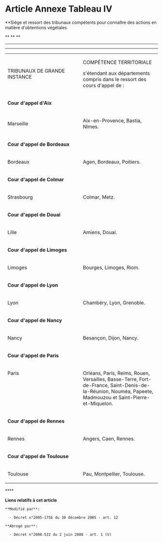 # Article Annexe Tableau IV

**Siège et ressort des tribunaux compétents pour connaître des actions en matière d'obtentions végétales

**
  **
  **
****

****

<table>
  <tbody>
    <tr>
      <td width="307">

TRIBUNAUX DE GRANDE INSTANCE

</td>
      <td width="307">

COMPÉTENCE TERRITORIALE

s'étendant aux départements compris dans le ressort des cours d'appel de :

</td>
    </tr>
    <tr>
      <td width="614" colspan="2">

**Cour d'appel d'Aix**

</td>
    </tr>
    <tr>
      <td width="307">

Marseille

</td>
      <td width="307">

Aix-en-Provence, Bastia, Nîmes.

</td>
    </tr>
    <tr>
      <td colspan="2" width="614">

**Cour d'appel de Bordeaux**

</td>
    </tr>
    <tr>
      <td width="307">

Bordeaux

</td>
      <td width="307">

Agen, Bordeaux, Poitiers.

</td>
    </tr>
    <tr>
      <td colspan="2" width="614">

**Cour d'appel de Colmar**

</td>
    </tr>
    <tr>
      <td width="307">

Strasbourg

</td>
      <td width="307">

Colmar, Metz.

</td>
    </tr>
    <tr>
      <td width="614" colspan="2">

**Cour d'appel de Douai**

</td>
    </tr>
    <tr>
      <td width="307">

Lille

</td>
      <td width="307">

Amiens, Douai.

</td>
    </tr>
    <tr>
      <td width="614" colspan="2">

**Cour d'appel de Limoges**

</td>
    </tr>
    <tr>
      <td width="307">

Limoges

</td>
      <td width="307">

Bourges, Limoges, Riom.

</td>
    </tr>
    <tr>
      <td colspan="2" width="614">

**Cour d'appel de Lyon**

</td>
    </tr>
    <tr>
      <td width="307">

Lyon

</td>
      <td width="307">

Chambéry, Lyon, Grenoble.

</td>
    </tr>
    <tr>
      <td width="614" colspan="2">

**Cour d'appel de Nancy**

</td>
    </tr>
    <tr>
      <td width="307">

Nancy

</td>
      <td width="307">

Besançon, Dijon, Nancy.

</td>
    </tr>
    <tr>
      <td colspan="2" width="614">

**Cour d'appel de Paris**

</td>
    </tr>
    <tr>
      <td width="307" valign="top">

Paris

</td>
      <td valign="top" width="307">

Orléans, Paris, Reims, Rouen, Versailles, Basse-Terre, Fort-de-France, Saint-Denis-de-la-Réunion, Nouméa, Papeete, Madmouzou
et Saint-Pierre-et-Miquelon.

</td>
    </tr>
    <tr>
      <td width="614" colspan="2">

**Cour d'appel de Rennes**

</td>
    </tr>
    <tr>
      <td width="307">

Rennes

</td>
      <td width="307">

Angers, Caen, Rennes.

</td>
    </tr>
    <tr>
      <td colspan="2" width="614">

**Cour d'appel de Toulouse**

</td>
    </tr>
    <tr>
      <td width="307">

Toulouse

</td>
      <td width="307">

Pau, Montpellier, Toulouse.

</td>
    </tr>
  </tbody>
</table>****

**Liens relatifs à cet article**

	**Modifié par**:

	  - Décret n°2005-1756 du 30 décembre 2005 - art. 12

	**Abrogé par**:

	  - Décret n°2008-522 du 2 juin 2008 - art. 1 (V)
